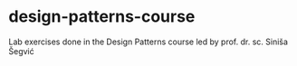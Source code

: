 # design-patterns-course
Lab exercises done in the Design Patterns course led by prof. dr. sc. Siniša Šegvić
